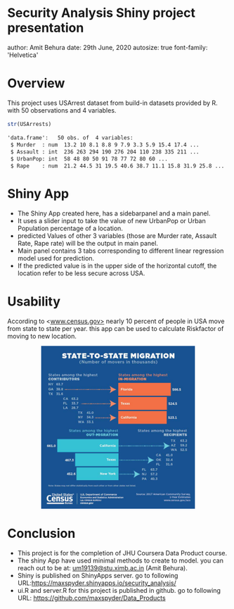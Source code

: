 Security Analysis Shiny project presentation
========================================================
author: Amit Behura
date: 29th June, 2020
autosize: true
font-family: 'Helvetica'

Overview
========================================================
This project uses USArrest dataset from build-in datasets provided by R. with 50 observations and 4 variables.

```r
str(USArrests)
```

```
'data.frame':	50 obs. of  4 variables:
 $ Murder  : num  13.2 10 8.1 8.8 9 7.9 3.3 5.9 15.4 17.4 ...
 $ Assault : int  236 263 294 190 276 204 110 238 335 211 ...
 $ UrbanPop: int  58 48 80 50 91 78 77 72 80 60 ...
 $ Rape    : num  21.2 44.5 31 19.5 40.6 38.7 11.1 15.8 31.9 25.8 ...
```



Shiny App
========================================================
- The Shiny App created here, has a sidebarpanel and a main panel. 
- It uses a slider input to take the value of new UrbanPop or Urban Population percentage of a location.
- predicted Values of other 3 variables (those are Murder rate, Assault Rate, Rape rate) will be the output in main panel.
- Main panel contains 3 tabs corresponding to different linear regression model used for prediction. 
- If the predicted value is in the upper side of the horizontal cutoff, the location refer to be less secure across USA.


  
  
Usability
========================================================

According to <www.census.gov> nearly 10 percent of people in USA move from state to state per year. this app can be used to calculate Riskfactor of moving to new location.

<img src="./figure.jpg" title="plot of chunk unnamed-chunk-2" alt="plot of chunk unnamed-chunk-2" width="350px" style="display: block; margin: auto;" />

Conclusion
========================================================
- This project is for the completion of JHU Coursera Data Product course.
- The shiny App have used minimal methods to create to model. you can reach out to be at: <um19139@stu.ximb.ac.in> (Amit Behura).
- Shiny is published on ShinyApps server. go to following URL:<https://maxspyder.shinyapps.io/security_analysis/>
- ui.R and server.R for this project is published in github. go to following URL: 
 <https://github.com/maxspyder/Data_Products>


